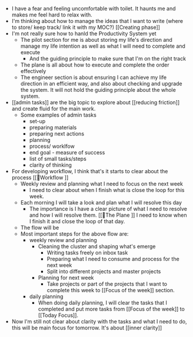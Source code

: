 - I have a fear and feeling uncomfortable with toilet. It haunts me and makes me feel hard to relax with.
- I'm thinking about how to manage the ideas that I want to write (where to store/ keep track/ link it with my MOC?) [[Creating phase]]
- I'm not really sure how to hanld the Productivity System yet
    - The pilot section for me is about storing my life's direction and manage my life intention as well as what I will need to complete and execute
        - And the guiding principle to make sure that I'm on the right track
    - The plane is all about how to execute and complete the order effectively
    - The engineer section is about ensuring I can achieve my life direction in an efficient way, and also about checking and upgrade the system. It will not hold the guiding principle about the whole system. 
- [[admin tasks]] are the big topic to explore about [[reducing friction]] and create fluid for the main work.
    - Some examples of admin tasks
        - set-up
        - preparing materials
        - preparing next actions
        - planning
        - process/ worklfow
        - end goal - measure of success
        - list of small tasks/steps
        - clarity of thinking
- For developing workflow, I think that's it starts to clear about the process [[🌲Workflow ]] 
    - Weekly review and planning what I need to focus on the next week
        - I need to clear about when I finish what is close the loop for this week.
    - Each morning I will take a look and plan what I will resolve this day
        - The importance is I have a clear picture of what I need to resolve and how I will resolve them. [[🌱The Plane ]] I need to know when I finish it and close the loop of that day.
    - The flow will be
    - Most important steps for the above flow are:
        - weekly review and planning
            - Cleaning the cluster and shaping what's emerge
                - Writing tasks freely on inbox task
                - Preparing what I need to consume and process for the next week
                - Split into different projects and master projects
            - Planning for next week
                - Take projects or part of the projects that I want to complete this week to  [[Focus of the week]] section.
        - daily planning
            - When doing daily planning, I will clear the tasks that I completed and put more tasks from [[Focus of the week]] to [[Today Focus]].
- Now I'm still not clear about clarity with the tasks and what I need to do, this will be main focus for tomorrow. It's about [[inner clarity]]
